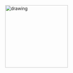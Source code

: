 <img src="https://user-images.githubusercontent.com/73614369/150675499-6ded74ce-acd5-445d-8bd4-fdfd7e6a5c85.jpeg" alt="drawing" width="200"/>
